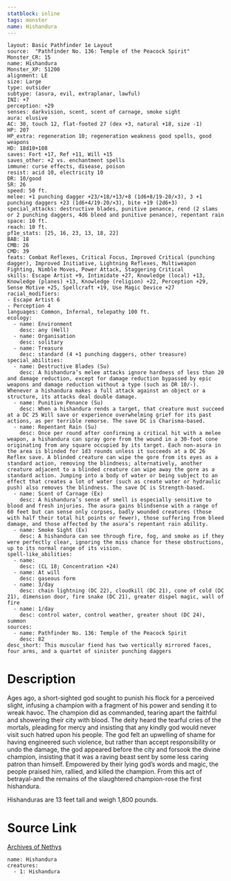 ```yaml
---
statblock: inline
tags: monster
name: Hishandura
---
```

```statblock
layout: Basic Pathfinder 1e Layout
source:  "Pathfinder No. 136: Temple of the Peacock Spirit"
Monster_CR: 15
name: Hishandura
Monster_XP: 51200
alignment: LE
size: Large
type: outsider
subtype: (asura, evil, extraplanar, lawful)
INI: +7
perception: +29
senses: darkvision, scent, scent of carnage, smoke sight
aura: elusive
AC: 30, touch 12, flat-footed 27 (dex +3, natural +18, size -1)
HP: 207
HP_extra: regeneration 10; regeneration weakness good spells, good weapons
HD: 18d10+108
saves: Fort +17, Ref +11, Will +15
saves_other: +2 vs. enchantment spells
immune: curse effects, disease, poison
resist: acid 10, electricity 10
DR: 10/good
SR: 26
speed: 50 ft.
melee: +1 punching dagger +23/+18/+13/+8 (1d6+8/19-20/×3), 3 +1 punching daggers +23 (1d6+4/19-20/×3), bite +19 (2d6+3)
special_attacks: destructive blades, punitive penance, rend (2 slams or 2 punching daggers, 4d6 bleed and punitive penance), repentant rain
space: 10 ft.
reach: 10 ft.
pf1e_stats: [25, 16, 23, 13, 18, 22]
BAB: 18
CMB: 26
CMD: 39
feats: Combat Reflexes, Critical Focus, Improved Critical (punching dagger), Improved Initiative, Lightning Reflexes, Multiweapon Fighting, Nimble Moves, Power Attack, Staggering Critical
skills: Escape Artist +9, Intimidate +27, Knowledge (local) +13, Knowledge (planes) +13, Knowledge (religion) +22, Perception +29, Sense Motive +25, Spellcraft +19, Use Magic Device +27
racial_modifiers:
- Escape Artist 6
- Perception 4
languages: Common, Infernal, telepathy 100 ft.
ecology:
  - name: Environment
    desc: any (Hell)
  - name: Organisation
    desc: solitary
  - name: Treasure
    desc: standard (4 +1 punching daggers, other treasure)
special_abilities:
  - name: Destructive Blades (Su)
    desc: A hishandura’s melee attacks ignore hardness of less than 20 and damage reduction, except for damage reduction bypassed by epic weapons and damage reduction without a type (such as DR 10/-). Whenever a hishandura makes a full attack against an object or a structure, its attacks deal double damage.
  - name: Punitive Penance (Su)
    desc: When a hishandura rends a target, that creature must succeed at a DC 25 Will save or experience overwhelming grief for its past actions, as per terrible remorse. The save DC is Charisma-based.
  - name: Repentant Rain (Su)
    desc: Once per round after confirming a critical hit with a melee weapon, a hishandura can spray gore from the wound in a 30-foot cone originating from any square occupied by its target. Each non-asura in the area is blinded for 1d3 rounds unless it succeeds at a DC 26 Reflex save. A blinded creature can wipe the gore from its eyes as a standard action, removing the blindness; alternatively, another creature adjacent to a blinded creature can wipe away the gore as a standard action. Jumping into a body of water or being subject to an effect that creates a lot of water (such as create water or hydraulic push) also removes the blindness. The save DC is Strength-based.
  - name: Scent of Carnage (Ex)
    desc: A hishandura’s sense of smell is especially sensitive to blood and fresh injuries. The asura gains blindsense with a range of 60 feet but can sense only corpses, badly wounded creatures (those with half their total hit points or fewer), those suffering from bleed damage, and those affected by the asura’s repentant rain ability.
  - name: Smoke Sight (Ex)
    desc: A hishandura can see through fire, fog, and smoke as if they were perfectly clear, ignoring the miss chance for these obstructions, up to its normal range of its vision.
spell-like_abilities:
  - name:
    desc: (CL 18; Concentration +24)
  - name: At will
    desc: gaseous form
  - name: 3/day
    desc: chain lightning (DC 22), cloudkill (DC 21), cone of cold (DC 21), dimension door, fire snake (DC 21), greater dispel magic, wall of fire
  - name: 1/day
    desc: control water, control weather, greater shout (DC 24), summon
sources:
  - name: Pathfinder No. 136: Temple of the Peacock Spirit
    desc: 82
desc_short: This muscular fiend has two vertically mirrored faces, four arms, and a quartet of sinister punching daggers
```
# Description
Ages ago, a short-sighted god sought to punish his flock for a perceived slight, infusing a champion with a fragment of his power and sending it to wreak havoc. The champion did as commanded, tearing apart the faithful and showering their city with blood. The deity heard the tearful cries of the mortals, pleading for mercy and insisting that any kindly god would never visit such hatred upon his people. The god felt an upwelling of shame for having engineered such violence, but rather than accept responsibility or undo the damage, the god appeared before the city and forsook the divine champion, insisting that it was a raving beast sent by some less caring patron than himself. Empowered by their lying god’s words and magic, the people praised him, rallied, and killed the champion. From this act of betrayal-and the remains of the slaughtered champion-rose the first hishandura.

 Hishanduras are 13 feet tall and weigh 1,800 pounds.
# Source Link
[Archives of Nethys](https://aonprd.com/MonsterDisplay.aspx?ItemName=Hishandura)
```encounter-table
name: Hishandura
creatures:
  - 1: Hishandura
```
